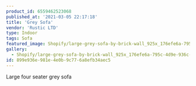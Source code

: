 ```yaml
---
product_id: 6559462523068
published_at: '2021-03-05 22:17:18'
title: 'Grey Sofa'
vendor: 'Rustic LTD'
type: Indoor
tags: Sofa
featured_image: Shopify/large-grey-sofa-by-brick-wall_925x_176efe6a-795c-4d9e-936c-3b9103ffd0e2.jpg
gallery:
  - Shopify/large-grey-sofa-by-brick-wall_925x_176efe6a-795c-4d9e-936c-3b9103ffd0e2.jpg
id: 899e936e-981e-4e0b-9c77-6a8efb34aec5
---
```

<p>Large four seater grey sofa</p>
